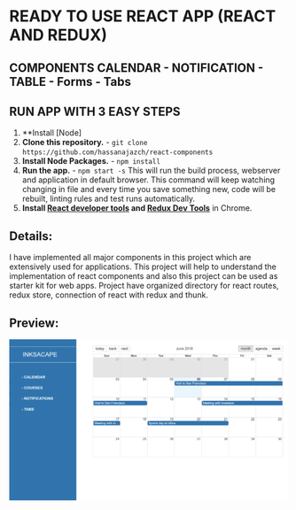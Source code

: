 # READY TO USE REACT APP (REACT AND REDUX)
## COMPONENTS CALENDAR - NOTIFICATION - TABLE - Forms - Tabs

## RUN APP WITH 3 EASY STEPS
1. **Install [Node]
2. **Clone this repository.** - `git clone https://github.com/hassanajazch/react-components`
3. **Install Node Packages.** - `npm install`
4. **Run the app.** - `npm start -s`
This will run the build process, webserver and application in default browser.
This command will keep watching changing in file and every time you save something new, code will be rebuilt, linting rules and test runs automatically.
5. **Install [React developer tools](https://chrome.google.com/webstore/detail/react-developer-tools/fmkadmapgofadopljbjfkapdkoienihi?hl=en) and [Redux Dev Tools](https://chrome.google.com/webstore/detail/redux-devtools/lmhkpmbekcpmknklioeibfkpmmfibljd?hl=en)** in Chrome.

## Details:
I have implemented all major components in this project which are extensively used for applications.
This project will help to understand the implementation of react components and also this project can be used as starter kit for web apps.
Project have organized directory for react routes, redux store, connection of react with redux and thunk.

## Preview:
![alt text](https://raw.githubusercontent.com/hassanajazch/react-components/master/assets/preview/app-preview.png)
